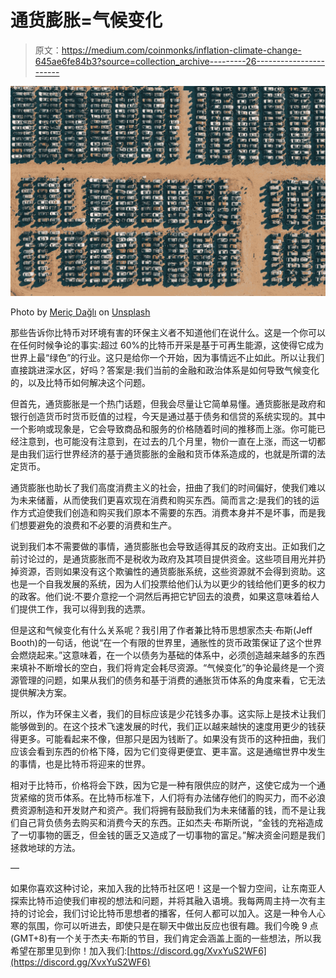 # 通货膨胀=气候变化

> 原文：<https://medium.com/coinmonks/inflation-climate-change-645ae6fe84b3?source=collection_archive---------26----------------------->

![](img/dd10a3be1df165de5d6e6c08030877fa.png)

Photo by [Meriç Dağlı](https://unsplash.com/@meric?utm_source=medium&utm_medium=referral) on [Unsplash](https://unsplash.com?utm_source=medium&utm_medium=referral)

那些告诉你比特币对环境有害的环保主义者不知道他们在说什么。这是一个你可以在任何时候争论的事实:超过 60%的比特币开采是基于可再生能源，这使得它成为世界上最“绿色”的行业。这只是给你一个开始，因为事情远不止如此。所以让我们直接跳进深水区，好吗？答案是:我们当前的金融和政治体系是如何导致气候变化的，以及比特币如何解决这个问题。

但首先，通货膨胀是一个热门话题，但我会尽量让它简单易懂。通货膨胀是政府和银行创造货币时货币贬值的过程，今天是通过基于债务和信贷的系统实现的。其中一个影响或现象是，它会导致商品和服务的价格随着时间的推移而上涨。你可能已经注意到，也可能没有注意到，在过去的几个月里，物价一直在上涨，而这一切都是由我们运行世界经济的基于通货膨胀的金融和货币体系造成的，也就是所谓的法定货币。

通货膨胀也助长了我们高度消费主义的社会，扭曲了我们的时间偏好，使我们难以为未来储蓄，从而使我们更喜欢现在消费和购买东西。简而言之:是我们的钱的运作方式迫使我们创造和购买我们原本不需要的东西。消费本身并不是坏事，而是我们想要避免的浪费和不必要的消费和生产。

说到我们本不需要做的事情，通货膨胀也会导致适得其反的政府支出。正如我们之前讨论过的，是通货膨胀而不是税收为政府及其项目提供资金。这些项目用光并扔掉资源，否则如果没有这个欺骗性的通货膨胀系统，这些资源就不会得到资助。这也是一个自我发展的系统，因为人们投票给他们认为以更少的钱给他们更多的权力的政客。他们说:不要介意挖一个洞然后再把它铲回去的浪费，如果这意味着给人们提供工作，我可以得到我的选票。

但是这和气候变化有什么关系呢？我引用了作者兼比特币思想家杰夫·布斯(Jeff Booth)的一句话，他说“在一个有限的世界里，通胀性的货币政策保证了这个世界会燃烧起来。”这意味着，在一个以债务为基础的体系中，必须创造越来越多的东西来填补不断增长的空白，我们将肯定会耗尽资源。“气候变化”的争论最终是一个资源管理的问题，如果从我们的债务和基于消费的通胀货币体系的角度来看，它无法提供解决方案。

所以，作为环保主义者，我们的目标应该是少花钱多办事。这实际上是技术让我们能够做到的。在这个技术飞速发展的时代，我们正以越来越快的速度用更少的钱获得更多。可能看起来不像，但那只是因为钱断了。如果没有货币的这种扭曲，我们应该会看到东西的价格下降，因为它们变得更便宜、更丰富。这是通缩世界中发生的事情，也是比特币将迎来的世界。

相对于比特币，价格将会下跌，因为它是一种有限供应的财产，这使它成为一个通货紧缩的货币体系。在比特币标准下，人们将有办法储存他们的购买力，而不必浪费资源制造和开发财产和资产。我们将拥有鼓励我们为未来储蓄的钱，而不是让我们自己背负债务去购买和消费今天的东西。正如杰夫·布斯所说，“金钱的充裕造成了一切事物的匮乏，但金钱的匮乏又造成了一切事物的富足。”解决资金问题是我们拯救地球的方法。

—

如果你喜欢这种讨论，来加入我的比特币社区吧！这是一个智力空间，让东南亚人探索比特币迫使我们审视的想法和问题，并将其融入语境。我每两周主持一次有主持的讨论会，我们讨论比特币思想者的播客，任何人都可以加入。这是一种令人心寒的氛围，你可以听进去，即使只是在聊天中做出反应也很有趣。我们今晚 9 点(GMT+8)有一个关于杰夫·布斯的节目，我们肯定会涵盖上面的一些想法，所以我希望在那里见到你！加入我们:[https://discord.gg/XvxYuS2WF6](https://discord.gg/XvxYuS2WF6)